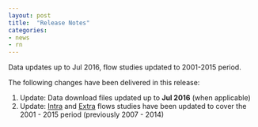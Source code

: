 ```yaml
---
layout: post
title:  "Release Notes"
categories:
- news
- rn
---
```


Data updates up to Jul 2016, flow studies updated to 2001-2015 period.

The following changes have been delivered in this release:

1. Update: Data download files updated up to **Jul 2016** (when applicable)
1. Update: [Intra]({{site.url}}/studies/flows-intra/) and [Extra]({{site.url}}/studies/flows-extra) flows studies have been updated to cover
   the 2001 - 2015 period (previously 2007 - 2014) 
